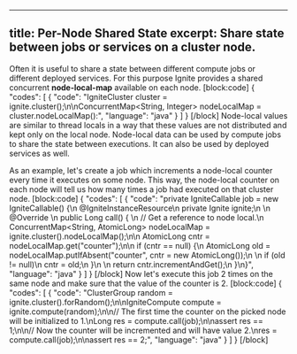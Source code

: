 --------------
title: Per-Node Shared State
excerpt: Share state between jobs or services on a cluster node.
--------------

Often it is useful to share a state between different compute jobs or different deployed services. For this purpose Ignite provides a shared concurrent **node-local-map** available on each node.
[block:code]
{
  "codes": [
    {
      "code": "IgniteCluster cluster = ignite.cluster();\n\nConcurrentMap<String, Integer> nodeLocalMap = cluster.nodeLocalMap():",
      "language": "java"
    }
  ]
}
[/block]
Node-local values are similar to thread locals in a way that these values are not distributed and kept only on the local node. Node-local data can be used by compute jobs to share the state between executions. It can also be used by deployed services as well. 

As an example, let's create a job which increments a node-local counter every time it executes on some node. This way, the node-local counter on each node will tell us how many times a job had executed on that cluster node. 
[block:code]
{
  "codes": [
    {
      "code": "private IgniteCallable<Long> job = new IgniteCallable<Long>() {\n  @IgniteInstanceResource\n  private Ignite ignite;\n  \n  @Override \n  public Long call() {                  \n    // Get a reference to node local.\n    ConcurrentMap<String, AtomicLong> nodeLocalMap = ignite.cluster().nodeLocalMap();\n\n    AtomicLong cntr = nodeLocalMap.get(\"counter\");\n\n    if (cntr == null) {\n      AtomicLong old = nodeLocalMap.putIfAbsent(\"counter\", cntr = new AtomicLong());\n      \n      if (old != null)\n        cntr = old;\n    }\n    \n    return cntr.incrementAndGet();\n  }\n}",
      "language": "java"
    }
  ]
}
[/block]
Now let's execute this job 2 times on the same node and make sure that the value of the counter is 2.
[block:code]
{
  "codes": [
    {
      "code": "ClusterGroup random = ignite.cluster().forRandom();\n\nIgniteCompute compute = ignite.compute(random);\n\n// The first time the counter on the picked node will be initialized to 1.\nLong res = compute.call(job);\n\nassert res == 1;\n\n// Now the counter will be incremented and will have value 2.\nres = compute.call(job);\n\nassert res == 2;",
      "language": "java"
    }
  ]
}
[/block]